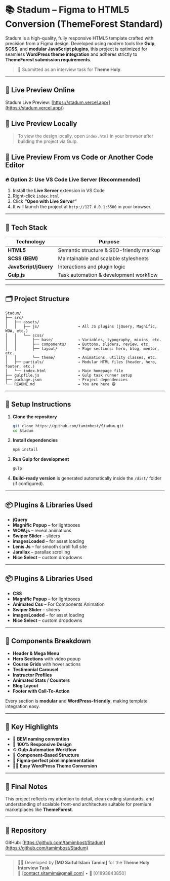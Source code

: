 
# 📚 Stadum – Figma to HTML5 Conversion (ThemeForest Standard)

Stadum is a high-quality, fully responsive HTML5 template crafted with precision from a Figma design. Developed using modern tools like **Gulp**, **SCSS**, and **modular JavaScript plugins**, this project is optimized for seamless **WordPress theme integration** and adheres strictly to **ThemeForest submission requirements**.

> 🎯 Submitted as an interview task for **Theme Holy**.

---

## 🚀 Live Preview Online

Stadum Live Preview: [https://stadum.vercel.app/](https://stadum.vercel.app/)

## 🚀 Live Preview Locally

> To view the design locally, open `index.html` in your browser after building the project via Gulp.


## 🚀 Live Preview From vs Code or Another Code Editor
### 🔥 Option 2: Use VS Code Live Server (Recommended)
1. Install the **Live Server** extension in VS Code  
2. Right-click `index.html`  
3. Click **“Open with Live Server”**  
4. It will launch the project at `http://127.0.0.1:5500` in your browser.




---

## 🧰 Tech Stack

| Technology      | Purpose                                |
|----------------|----------------------------------------|
| **HTML5**       | Semantic structure & SEO-friendly markup |
| **SCSS (BEM)**  | Maintainable and scalable stylesheets   |
| **JavaScript/jQuery** | Interactions and plugin logic          |
| **Gulp.js**     | Task automation & development workflow  |

---

## 🗂️ Project Structure

```
Stadum/
├── src/
│   ├── assets/
│   │   ├── js/                 → All JS plugins (jQuery, Magnific, WOW, etc.)
│   │   └── scss/
│   │       ├── base/           → Variables, typography, mixins, etc.
│   │       ├── components/     → Buttons, sliders, review, etc.
│   │       ├── layout/         → Page sections: hero, blog, mentor, etc.
│   │       └── theme/          → Animations, utility classes, etc.
│   ├── partials/               → Modular HTML files (header, hero, footer, etc.)
│   └── index.html              → Main homepage file
├── gulpfile.js                 → Gulp task runner setup
├── package.json                → Project dependencies
└── README.md                   → You are here 😄
```

---

## 🔧 Setup Instructions

1. **Clone the repository**
   ```bash
   git clone https://github.com/tamimbost/Stadum.git
   cd Stadum
   ```

2. **Install dependencies**
   ```bash
   npm install
   ```

3. **Run Gulp for development**
   ```bash
   gulp
   ```

4. **Build-ready version** is generated automatically inside the `/dist/` folder (if configured).

---

## 📦 Plugins & Libraries Used

- **jQuery**
- **Magnific Popup** – for lightboxes
- **WOW.js** – reveal animations
- **Swiper Slider** – sliders
- **imagesLoaded** – for asset loading
- **Lenis Js** – for smooth scroll full site
- **Jarallax** – parallax scrolling
- **Nice Select** – custom dropdowns

---

## 📦 Plugins & Libraries Used

- **CSS**
- **Magnific Popup** – for lightboxes
- **Animated Css** – For Components Animation
- **Swiper Slider** – sliders
- **imagesLoaded** – for asset loading
- **Nice Select** – custom dropdowns

---

## 🧩 Components Breakdown

- **Header & Mega Menu**
- **Hero Sections** with video popup
- **Course Grids** with hover actions
- **Testimonial Carousel**
- **Instructor Profiles**
- **Animated Stats / Counters**
- **Blog Layout**
- **Footer with Call-To-Action**

Every section is **modular** and **WordPress-friendly**, making template integration easy.

---

## 🧠 Key Highlights

- 🧱 **BEM naming convention**
- 📱 **100% Responsive Design**
- ⚙️ **Gulp Automation Workflow**
- 🧩 **Component-Based Structure**
- 🎨 **Figma-perfect pixel implementation**
- 🧑‍💻 **Easy WordPress Theme Conversion**

---

## 🏁 Final Notes

This project reflects my attention to detail, clean coding standards, and understanding of scalable front-end architecture suitable for premium marketplaces like **ThemeForest**.

---

## 🔗 Repository

GitHub: [https://github.com/tamimbost/Stadum](https://github.com/tamimbost/Stadum)

---

> 👨‍💼 Developed by **[MD Saiful Islam Tamim]** for the **Theme Holy Interview Task**  
> 💌 [contact.sitamim@gmail.com] • 📱 [01893843850]
